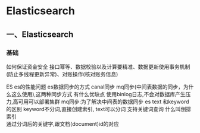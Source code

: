 # Elasticsearch

## 一、Elasticsearch
### 基础
如何保证资金安全
    接口幂等、数据校验以及计算要精准、数据更新使用事务机制(防止多线程更新异常)、对账操作(核对账务信息)

ES
  es的性能问题
  es数据同步的方式  canal同步 mq同步(中间表数据的同步，为什么这么使用),这两种同步方式  有什么优缺点
    使用binlog日志,不会对数据库产生压力,高可用可以部署集群
    mq同步:为了解决中间表的数据同步
  es text 和keyword的区别
    keyword不分词,直接创建索引,
    text可以分词 支持关键词查询
  什么叫倒排索引  
    通过分词后的关键字,跟文档(document)id的对应

